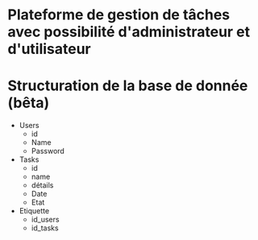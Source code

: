 # Plateforme de gestion de tâches avec possibilité d'administrateur et d'utilisateur
# Structuration de la base de donnée (bêta)
* Users
    - id
    - Name
    - Password
* Tasks
    - id
    - name
    - détails
    - Date
    - Etat
* Etiquette
    - id_users
    - id_tasks